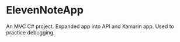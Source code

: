 # ElevenNoteApp

An MVC C# project.  Expanded app into API and Xamarin app. Used to practice debugging.
